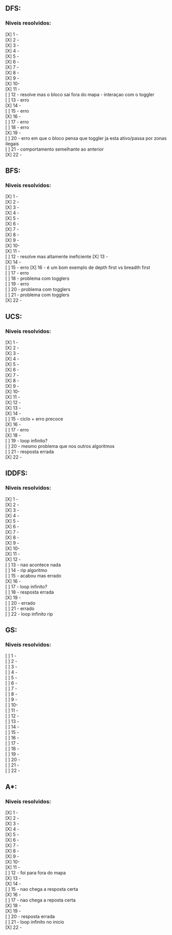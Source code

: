 ## DFS:  
### Niveis resolvidos:  
[X] 1 -  
[X] 2 -  
[X] 3 -  
[X] 4 -  
[X] 5 -  
[X] 6 -  
[X] 7 -  
[X] 8 -  
[X] 9 -  
[X] 10-  
[X] 11 -  
[ ] 12 - resolve mas o bloco sai fora do mapa - interaçao com o toggler  
[ ] 13 - erro  
[X] 14 -  
[ ] 15 - erro  
[X] 16 -  
[ ] 17 - erro  
[ ] 18 - erro  
[X] 19 -  
[ ] 20 - erro em que o bloco pensa que toggler ja esta ativo/passa por zonas ilegais  
[ ] 21 - comportamento semelhante ao anterior  
[X] 22 -  

## BFS:  
### Niveis resolvidos:  
[X] 1 -  
[X] 2 -  
[X] 3 -  
[X] 4 -  
[X] 5 -  
[X] 6 -  
[X] 7 -  
[X] 8 -  
[X] 9 -  
[X] 10-  
[X] 11 -  
[ ] 12 - resolve mas altamente ineficiente 
[X] 13 -  
[X] 14 -  
[ ] 15 - erro 
[X] 16 - é um bom exemplo de depth first vs breadth first  
[ ] 17 - erro  
[ ] 18 - problema com togglers  
[ ] 19 - erro   
[ ] 20 - problema com togglers  
[ ] 21 - problema com togglers  
[X] 22 -  

## UCS:  
### Niveis resolvidos:  
[X] 1 -  
[X] 2 -  
[X] 3 -  
[X] 4 -  
[X] 5 -  
[X] 6 -  
[X] 7 -  
[X] 8 -  
[X] 9 -  
[X] 10-  
[X] 11 -  
[X] 12 -  
[X] 13 -  
[X] 14 -  
[ ] 15 - ciclo + erro precoce  
[X] 16 -  
[ ] 17 - erro  
[X] 18 -  
[ ] 19 - loop infinito?  
[ ] 20 - mesmo problema que nos outros algoritmos  
[ ] 21 - resposta errada  
[X] 22 -  


## IDDFS:  
### Niveis resolvidos:  
[X] 1 -  
[X] 2 -  
[X] 3 -  
[X] 4 -  
[X] 5 -  
[X] 6 -  
[X] 7 -  
[X] 8 -  
[X] 9 -  
[X] 10-  
[X] 11 -  
[X] 12 -  
[ ] 13 - nao acontece nada  
[ ] 14 - rip algoritmo  
[ ] 15 - acabou mas errado  
[X] 16 -  
[ ] 17 - loop infinito?  
[ ] 18 - resposta errada  
[X] 19 -  
[ ] 20 - errado   
[ ] 21 - errado   
[ ] 22 - loop infinito rip  


## GS:  
### Niveis resolvidos:  
[ ] 1 -  
[ ] 2 -  
[ ] 3 -  
[ ] 4 -  
[ ] 5 -  
[ ] 6 -  
[ ] 7 -  
[ ] 8 -  
[ ] 9 -  
[ ] 10-  
[ ] 11 -  
[ ] 12 -  
[ ] 13 -  
[ ] 14 -  
[ ] 15 -  
[ ] 16 -  
[ ] 17 -  
[ ] 18 -  
[ ] 19 -  
[ ] 20 -  
[ ] 21 -  
[ ] 22 -  


## A*:  
### Niveis resolvidos:  
[X] 1 -  
[X] 2 -  
[X] 3 -  
[X] 4 -  
[X] 5 -  
[X] 6 -  
[X] 7 -  
[X] 8 -  
[X] 9 -  
[X] 10-  
[X] 11 -  
[ ] 12 - foi para fora do mapa  
[X] 13 -  
[X] 14 -  
[ ] 15 - nao chega a resposta certa  
[X] 16 -  
[ ] 17 - nao chega a reposta certa  
[X] 18 -  
[X] 19 -  
[ ] 20 - resposta errada  
[ ] 21 - loop infinito no inicio  
[X] 22 -  